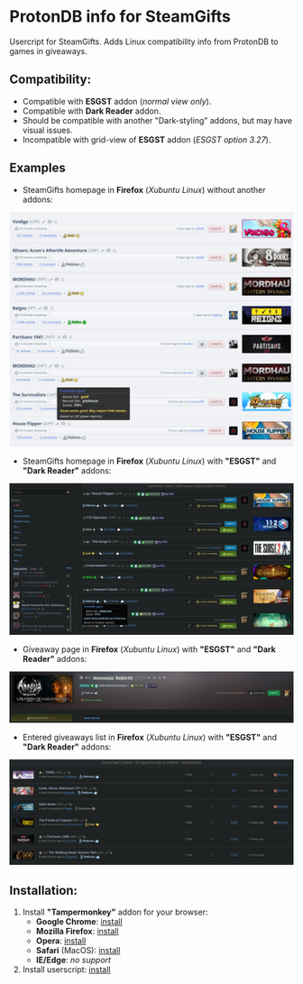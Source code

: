 # ProtonDB info for SteamGifts

Usercript for SteamGifts. Adds Linux compatibility info from ProtonDB to games in giveaways.

## Compatibility:
* Compatible with **ESGST** addon (*normal view only*).
* Compatible with **Dark Reader** addon.
* Should be compatible with another "Dark-styling" addons, but may have visual issues.
* Incompatible with grid-view of **ESGST** addon (*ESGST option 3.27*).

## Examples
* SteamGifts homepage in **Firefox** (*Xubuntu Linux*) without another addons:

![Preview](https://raw.githubusercontent.com/Xeloses/sg-protondb-info/master/img/linux-firefox.jpg)

* SteamGifts homepage in **Firefox** (*Xubuntu Linux*) with **"ESGST"** and **"Dark Reader"** addons:

![Preview](https://raw.githubusercontent.com/Xeloses/sg-protondb-info/master/img/linux-firefox-esgst-darkreader.jpg)

* Giveaway page in **Firefox** (*Xubuntu Linux*) with **"ESGST"** and **"Dark Reader"** addons:

![Preview](https://raw.githubusercontent.com/Xeloses/sg-protondb-info/master/img/linux-firefox-esgst-darkreader--single.png)

* Entered giveaways list in **Firefox** (*Xubuntu Linux*) with **"ESGST"** and **"Dark Reader"** addons:

![Preview](https://raw.githubusercontent.com/Xeloses/sg-protondb-info/master/img/linux-firefox-esgst-darkreader--entered.jpg)

## Installation:
1. Install **"Tampermonkey"** addon for your browser:
    * **Google Chrome**: [install](https://chrome.google.com/webstore/detail/tampermonkey/dhdgffkkebhmkfjojejmpbldmpobfkfo)
    * **Mozilla Firefox**: [install](https://addons.mozilla.org/ru/firefox/addon/tampermonkey/)
    * **Opera**: [install](https://addons.opera.com/en/extensions/details/tampermonkey-beta/)
    * **Safari** (MacOS): [install](https://apps.apple.com/us/app/tampermonkey/id1482490089)
    * **IE/Edge**: *no support*
2. Install userscript: [install](https://raw.githubusercontent.com/Xeloses/sg-protondb-info/master/sg-protondb-info.user.js)
